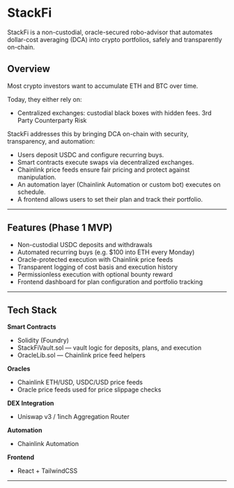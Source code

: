 # StackFi

StackFi is a non-custodial, oracle-secured robo-advisor that automates dollar-cost averaging (DCA) into crypto portfolios, safely and transparently on-chain.


## Overview

Most crypto investors want to accumulate ETH and BTC over time. 

Today, they either rely on:

- Centralized exchanges: custodial black boxes with hidden fees. 3rd Party Counterparty Risk 

StackFi addresses this by bringing DCA on-chain with security, transparency, and automation:

- Users deposit USDC and configure recurring buys.
- Smart contracts execute swaps via decentralized exchanges.
- Chainlink price feeds ensure fair pricing and protect against manipulation.
- An automation layer (Chainlink Automation or custom bot) executes on schedule.
- A frontend allows users to set their plan and track their portfolio.

---

## Features (Phase 1 MVP)

- Non-custodial USDC deposits and withdrawals
- Automated recurring buys (e.g. $100 into ETH every Monday)
- Oracle-protected execution with Chainlink price feeds
- Transparent logging of cost basis and execution history
- Permissionless execution with optional bounty reward
- Frontend dashboard for plan configuration and portfolio tracking

---

## Tech Stack

**Smart Contracts**
- Solidity (Foundry)
- StackFiVault.sol — vault logic for deposits, plans, and execution
- OracleLib.sol — Chainlink price feed helpers

**Oracles**
- Chainlink ETH/USD, USDC/USD price feeds
- Oracle price feeds used for price slippage checks

**DEX Integration**
- Uniswap v3 / 1inch Aggregation Router

**Automation**
- Chainlink Automation

**Frontend**
- React + TailwindCSS

---

